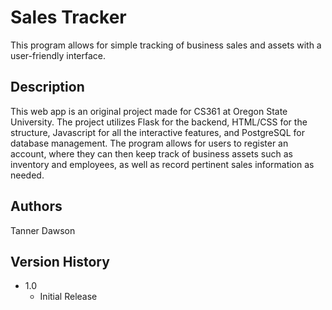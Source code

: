 # Sales Tracker
This program allows for simple tracking of business sales and assets with a user-friendly interface.

## Description
This web app is an original project made for CS361 at Oregon State University. The project utilizes Flask for the backend, HTML/CSS for the structure, Javascript for all the interactive features, and PostgreSQL for database management. The program allows for users to register an account, where they can then keep track of business assets such as inventory and employees, as well as record pertinent sales information as needed. 

## Authors
Tanner Dawson

## Version History
* 1.0
    * Initial Release
